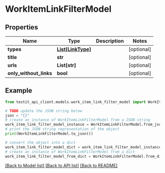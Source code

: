 # WorkItemLinkFilterModel


## Properties

Name | Type | Description | Notes
------------ | ------------- | ------------- | -------------
**types** | [**List[LinkType]**](LinkType.md) |  | [optional] 
**title** | **str** |  | [optional] 
**urls** | **List[str]** |  | [optional] 
**only_without_links** | **bool** |  | [optional] 

## Example

```python
from testit_api_client.models.work_item_link_filter_model import WorkItemLinkFilterModel

# TODO update the JSON string below
json = "{}"
# create an instance of WorkItemLinkFilterModel from a JSON string
work_item_link_filter_model_instance = WorkItemLinkFilterModel.from_json(json)
# print the JSON string representation of the object
print(WorkItemLinkFilterModel.to_json())

# convert the object into a dict
work_item_link_filter_model_dict = work_item_link_filter_model_instance.to_dict()
# create an instance of WorkItemLinkFilterModel from a dict
work_item_link_filter_model_from_dict = WorkItemLinkFilterModel.from_dict(work_item_link_filter_model_dict)
```
[[Back to Model list]](../README.md#documentation-for-models) [[Back to API list]](../README.md#documentation-for-api-endpoints) [[Back to README]](../README.md)



